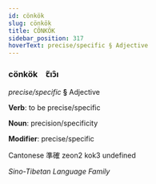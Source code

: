 ```yaml
---
id: cönkök
slug: cönkök
title: CÖNKÖK
sidebar_position: 317
hoverText: precise/specific § Adjective
---
```


### cönkök&emsp;<span kind="abugida">ꞇ̃ıɔ̑ı</span>

*precise/specific* **§** Adjective

**Verb**: to be precise/specific

**Noun**: precision/specificity

**Modifier**: precise/specific

Cantonese 準確 zeon2 kok3 undefined

*Sino-Tibetan Language Family*